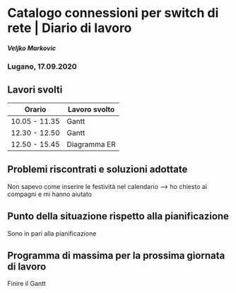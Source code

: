 # Catalogo connessioni per switch di rete | Diario di lavoro
##### Veljko Markovic
### Lugano, 17.09.2020

## Lavori svolti


|Orario        |Lavoro svolto                 |
|--------------|------------------------------|
|10.05 - 11.35       |Gantt       |
|12.30 - 12.50       |Gantt       |
|12.50 - 15.45      |Diagramma ER       |

##  Problemi riscontrati e soluzioni adottate
Non sapevo come inserire le festività nel calendario --> ho chiesto ai compagni e mi hanno aiutato

##  Punto della situazione rispetto alla pianificazione
Sono in pari alla pianificazione

## Programma di massima per la prossima giornata di lavoro
Finire il Gantt
